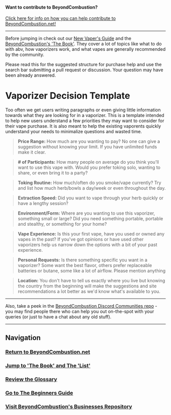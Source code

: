 #### Want to contribute to BeyondCombustion?

[Click here for info on how you can help contribute to BeyondCombustion.net!](https://BeyondCombustion.net/How-To-Contribute/)

---


Before jumping in check out our [New Vaper's Guide](https://BeyondCombustion.net/Beginners-Start-Here) and the [BeyondCombustion's 'The Book'](https://beyondcombustion.net/The-Book-fka-The-Consensus/). They cover a lot of topics like what to do with abv, how vaporizers work, and what vapes are generally recommended by the community.

Please read this for the suggested structure for purchase help and use the search bar submitting a pull request or discussion. Your question may have been already answered.

# Vaporizer Decision Template

Too often we get users writing paragraphs or even giving little information towards what they are looking for in a vaporizer. This is a template intended to help new users understand a few priorities they may want to consider for their vape purchase. It is also meant to help the existing vaporents quickly understand your needs to minimalize questions and wasted time.

> **Price Range:** How much are you wanting to pay? No one can give a suggestion without knowing your limit. If you have unlimited funds make it clear.

> **# of Participants:** How many people on average do you think you'll want to use this vape with. Would you prefer toking solo, wanting to share, or even bring it to a party?

> **Toking Routine:** How much/often do you smoke/vape currently? Try and list how much herb/bowls a day/week or even throughout the day.

> **Extraction Speed:** Did you want to vape through your herb quickly or have a lengthy session?

> **Environment/Form:** Where are you wanting to use this vaporizer, something small or large? Did you need something portable, portable and stealthy, or something for your home?

> **Vape Experience:** Is this your first vape, have you used or owned any vapes in the past? If you've got opinions or have used other vaporizers help us narrow down the options with a bit of your past experience.

> **Personal Requests:** Is there something specific you want in a vaporizer? Some want the best flavor, others prefer replaceable batteries or butane, some like a lot of airflow. Please mention anything

> **Location:** You don't have to tell us exactly where you live but knowing the country from the beginning will make the suggestions and site recommendations a lot better as we'd know what's available to you.

---

Also, take a peek in the [BeyondCombustion Discord Communities repo](https://BeyondCombustion.net/Discord-Communities) - you may find people there who can help you out on-the-spot with your queries (or just to have a chat about any old stuff).

---

## Navigation

### [Return to BeyondCombustion.net](https://www.beyondcombustion.net/)

### [Jump to 'The Book' and The 'List'](https://www.beyondcombustion.net/The-Book-fka-The-Consensus/)

### [Review the Glossary](https://BeyondCombustion.net/Glossary/)

### [Go to The Beginners Guide](https://BeyondCombustion.net/Beginners-Start-Here/)

### [Visit BeyondCombustion's Businesses Repository](https://BeyondCombustion.net/Businesses/)
